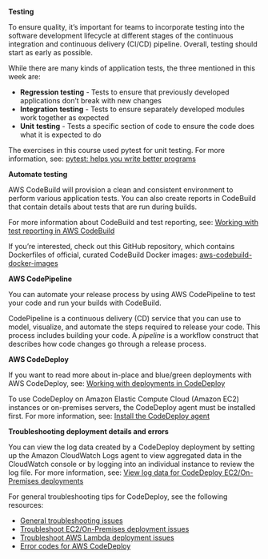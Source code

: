**Testing**

To ensure quality, it’s important for teams to incorporate testing into the software development lifecycle at different stages of the continuous integration and continuous delivery (CI/CD) pipeline. Overall, testing should start as early as possible.

While there are many kinds of application tests, the three mentioned in this week are:

- **Regression testing** - Tests to ensure that previously developed applications don’t break with new changes
- **Integration** **testing** - Tests to ensure separately developed modules work together as expected
- **Unit** **testing** - Tests a specific section of code to ensure the code does what it is expected to do

The exercises in this course used pytest for unit testing. For more information, see: [pytest: helps you write better programs](https://docs.pytest.org/en/6.2.x/)

**Automate testing**

AWS CodeBuild will provision a clean and consistent environment to perform various application tests. You can also create reports in CodeBuild that contain details about tests that are run during builds.

For more information about CodeBuild and test reporting, see: [Working with test reporting in AWS CodeBuild](https://docs.aws.amazon.com/codebuild/latest/userguide/test-reporting.html)

If you’re interested, check out this GitHub repository, which contains Dockerfiles of official, curated CodeBuild Docker images: [aws-codebuild-docker-images](https://github.com/aws/aws-codebuild-docker-images)

**AWS CodePipeline**

You can automate your release process by using AWS CodePipeline to test your code and run your builds with CodeBuild.

CodePipeline is a continuous delivery (CD) service that you can use to model, visualize, and automate the steps required to release your code. This process includes building your code. A _pipeline_ is a workflow construct that describes how code changes go through a release process.

**AWS CodeDeploy**

If you want to read more about in-place and blue/green deployments with AWS CodeDeploy, see: [Working with deployments in CodeDeploy](https://docs.aws.amazon.com/codedeploy/latest/userguide/deployments.html)

To use CodeDeploy on Amazon Elastic Compute Cloud (Amazon EC2) instances or on-premises servers, the CodeDeploy agent must be installed first. For more information, see: [Install the CodeDeploy agent](https://docs.aws.amazon.com/codedeploy/latest/userguide/codedeploy-agent-operations-install.html)

**Troubleshooting deployment details and errors**

You can view the log data created by a CodeDeploy deployment by setting up the Amazon CloudWatch Logs agent to view aggregated data in the CloudWatch console or by logging into an individual instance to review the log file. For more information, see: [View log data for CodeDeploy EC2/On-Premises deployments](https://docs.aws.amazon.com/codedeploy/latest/userguide/deployments-view-logs.html)

For general troubleshooting tips for CodeDeploy, see the following resources:

- [General troubleshooting issues](https://docs.aws.amazon.com/codedeploy/latest/userguide/troubleshooting-general.html)    
- [Troubleshoot EC2/On-Premises deployment issues](https://docs.aws.amazon.com/codedeploy/latest/userguide/troubleshooting-deployments.html)    
- [Troubleshoot AWS Lambda deployment issues](https://docs.aws.amazon.com/codedeploy/latest/userguide/troubleshooting-deployments-lambda.html)    
- [Error codes for AWS CodeDeploy](https://docs.aws.amazon.com/codedeploy/latest/userguide/error-codes.html)